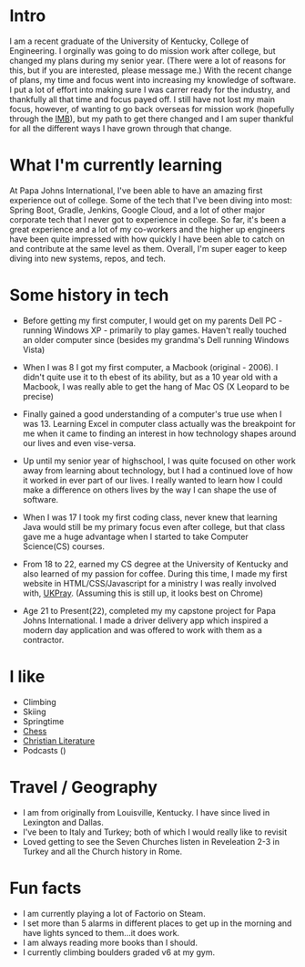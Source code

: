 
# Intro

I am a recent graduate of the University of Kentucky, College of Engineering. I orginally was going to do mission work after college, but changed my plans during my senior year. (There were a lot of reasons for this, but if you are interested, please message me.) With the recent change of plans, my time and focus went into increasing my knowledge of software. I put a lot of effort into making sure I was carrer ready for the industry, and thankfully all that time and focus payed off.  I still have not lost my main focus, however, of wanting to go back overseas for mission work (hopefully through the [IMB](https://www.imb.org/)), but my path to get there changed and I am super thankful for all the different ways I have grown through that change. 

# What I'm currently learning

At Papa Johns International, I've been able to have an amazing first experience out of college. Some of the tech that I've been diving into most: Spring Boot, Gradle, Jenkins, Google Cloud, and a lot of other major corporate tech that I never got to experience in college. So far, it's been a great experience and a lot of my co-workers and the higher up engineers have been quite impressed with how quickly I have been able to catch on and contribute at the same level as them. Overall, I'm super eager to keep diving into new systems, repos, and tech.

# Some history in tech

- Before getting my first computer, I would get on my parents Dell PC - running Windows XP - primarily to play games. Haven't really touched an older computer since (besides my grandma's Dell running Windows Vista)

- When I was 8 I got my first computer, a Macbook (original - 2006). I didn't quite use it to th ebest of its ability, but as a 10 year old with a Macbook, I was really able to get the hang of Mac OS (X Leopard to be precise)

- Finally gained a good understanding of a computer's true use when I was 13. Learning Excel in computer class actually was the breakpoint for me when it came to finding an interest in how technology shapes around our lives and even vise-versa.

- Up until my senior year of highschool, I was quite focused on other work away from learning about technology, but I had a continued love of how it worked in ever part of our lives. I really wanted to learn how I could make a difference on others lives by the way I can shape the use of software.

- When I was 17 I took my first coding class, never knew that learning Java would still be my primary focus even after college, but that class gave me a huge advantage when I started to take Computer Science(CS) courses.

- From 18 to 22, earned my CS degree at the University of Kentucky and also learned of my passion for coffee. During this time, I made my first website in HTML/CSS/Javascript for a ministry I was really involved with, [UKPray](https://www.ukpray.com). (Assuming this is still up, it looks best on Chrome)

- Age 21 to Present(22), completed my my capstone project for Papa Johns International. I made a driver delivery app which inspired a modern day application and was offered to work with them as a contractor.

# I like

- Climbing
- Skiing
- Springtime
- [Chess](https://friend.chess.com/HxjE)
- [Christian Literature](https://www.goodreads.com/trentonrush)
- Podcasts ()

# Travel / Geography

- I am from originally from Louisville, Kentucky. I have since lived in Lexington and Dallas.
- I've been to Italy and Turkey; both of which I would really like to revisit
- Loved getting to see the Seven Churches listen in Reveleation 2-3 in Turkey and all the Church history in Rome.

# Fun facts

- I am currently playing a lot of Factorio on Steam.
- I set more than 5 alarms in different places to get up in the morning and have lights synced to them...it does work.
- I am always reading more books than I should.
- I currently climbing boulders graded v6 at my gym.



